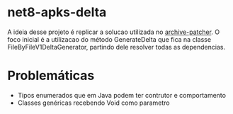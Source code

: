 # net8-apks-delta

A ideia desse projeto é replicar a solucao utilizada no [archive-patcher](https://github.com/google/archive-patcher). O foco inicial é a utilizacao do método GenerateDelta que fica na classe FileByFileV1DeltaGenerator, partindo dele resolver todas as dependencias.

# Problemáticas

- Tipos enumerados que em Java podem ter contrutor e comportamento
- Classes genéricas recebendo Void como parametro

